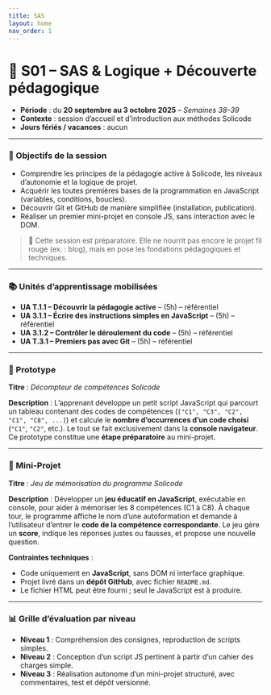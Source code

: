 ```yaml
---
title: SAS 
layout: home
nav_order: 1
---
```


# **📅 S01 – SAS & Logique + Découverte pédagogique**

- **Période** : du **20 septembre au 3 octobre 2025** – *Semaines 38–39*
- **Contexte** : session d’accueil et d’introduction aux méthodes Solicode
- **Jours fériés / vacances** : aucun

---

### 🧭 Objectifs de la session

* Comprendre les principes de la pédagogie active à Solicode, les niveaux d’autonomie et la logique de projet.
* Acquérir les toutes premières bases de la programmation en JavaScript (variables, conditions, boucles).
* Découvrir Git et GitHub de manière simplifiée (installation, publication).
* Réaliser un premier mini-projet en console JS, sans interaction avec le DOM.

> 🧩 Cette session est préparatoire. Elle ne nourrit pas encore le projet fil rouge (ex. : blog), mais en pose les fondations pédagogiques et techniques.

---

### 📚 Unités d’apprentissage mobilisées

* **UA T.1.1 – Découvrir la pédagogie active** – (5h) – référentiel
* **UA 3.1.1 – Écrire des instructions simples en JavaScript** – (5h) – référentiel
* **UA 3.1.2 – Contrôler le déroulement du code** – (5h) – référentiel
* **UA T.3.1 – Premiers pas avec Git** – (5h) – référentiel

---

### 🧩 Prototype

**Titre** : *Décompteur de compétences Solicode*

**Description** :
L’apprenant développe un petit script JavaScript qui parcourt un tableau contenant des codes de compétences (`["C1", "C3", "C2", "C1", "C8", ...]`) et calcule le **nombre d’occurrences d’un code choisi** (`"C1"`, `"C2"`, etc.).
Le tout se fait exclusivement dans la **console navigateur**.
Ce prototype constitue une **étape préparatoire** au mini-projet.

---

### 🧪 Mini-Projet

**Titre** : *Jeu de mémorisation du programme Solicode*

**Description** :
Développer un **jeu éducatif en JavaScript**, exécutable en console, pour aider à mémoriser les 8 compétences (C1 à C8).
À chaque tour, le programme affiche le nom d’une autoformation et demande à l’utilisateur d’entrer le **code de la compétence correspondante**.
Le jeu gère un **score**, indique les réponses justes ou fausses, et propose une nouvelle question.

**Contraintes techniques** :

* Code uniquement en **JavaScript**, sans DOM ni interface graphique.
* Projet livré dans un **dépôt GitHub**, avec fichier `README.md`.
* Le fichier HTML peut être fourni ; seul le JavaScript est à produire.

---

### 📊 Grille d’évaluation par niveau

* **Niveau 1** : Compréhension des consignes, reproduction de scripts simples.
* **Niveau 2** : Conception d’un script JS pertinent à partir d’un cahier des charges simple.
* **Niveau 3** : Réalisation autonome d’un mini-projet structuré, avec commentaires, test et dépôt versionné.

